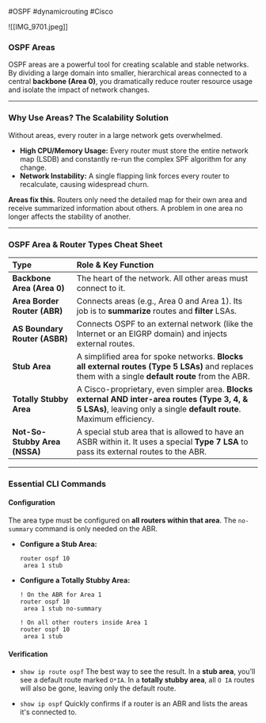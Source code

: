#OSPF #dynamicrouting #Cisco 

![[IMG_9701.jpeg]]

###  OSPF Areas

OSPF areas are a powerful tool for creating scalable and stable networks. By dividing a large domain into smaller, hierarchical areas connected to a central **backbone (Area 0)**, you dramatically reduce router resource usage and isolate the impact of network changes.

---

### Why Use Areas? The Scalability Solution

Without areas, every router in a large network gets overwhelmed.
* **High CPU/Memory Usage:** Every router must store the entire network map (LSDB) and constantly re-run the complex SPF algorithm for any change.
* **Network Instability:** A single flapping link forces every router to recalculate, causing widespread churn.

**Areas fix this.** Routers only need the detailed map for their own area and receive summarized information about others. A problem in one area no longer affects the stability of another.

---

### OSPF Area & Router Types Cheat Sheet

| Type | Role & Key Function |
| :--- | :--- |
| **Backbone Area (Area 0)** | The heart of the network. All other areas must connect to it. |
| **Area Border Router (ABR)** | Connects areas (e.g., Area 0 and Area 1). Its job is to **summarize** routes and **filter** LSAs. |
| **AS Boundary Router (ASBR)**| Connects OSPF to an external network (like the Internet or an EIGRP domain) and injects external routes. |
| **Stub Area** | A simplified area for spoke networks. **Blocks all external routes (Type 5 LSAs)** and replaces them with a single **default route** from the ABR. |
| **Totally Stubby Area** | A Cisco-proprietary, even simpler area. **Blocks external AND inter-area routes (Type 3, 4, & 5 LSAs)**, leaving only a single **default route**. Maximum efficiency. |
| **Not-So-Stubby Area (NSSA)** | A special stub area that is allowed to have an ASBR within it. It uses a special **Type 7 LSA** to pass its external routes to the ABR. |

---

### Essential CLI Commands

#### **Configuration**

The area type must be configured on **all routers within that area**. The `no-summary` command is only needed on the ABR.

* **Configure a Stub Area:**
    ```cisco
    router ospf 10
     area 1 stub
    ```
* **Configure a Totally Stubby Area:**
    ```cisco
    ! On the ABR for Area 1
    router ospf 10
     area 1 stub no-summary
    
    ! On all other routers inside Area 1
    router ospf 10
     area 1 stub
    ```

#### **Verification**

* `show ip route ospf`
    The best way to see the result. In a **stub area**, you'll see a default route marked `O*IA`. In a **totally stubby area**, all `O IA` routes will also be gone, leaving only the default route.

* `show ip ospf`
    Quickly confirms if a router is an ABR and lists the areas it's connected to.
